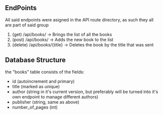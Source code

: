 ## EndPoints
All said endpoints were asigned in the API route directory, as such they all are part of said group

1. (get) /api/books/ -> Brings the list of all the books 
2. (post) /api/books/ -> Adds the new book to the list
3. (delete) /api/books/{title} -> Deletes the book by the title that was sent


## Database Structure

the "books" table consists of the fields:

- id (autoincrement and primary)
- title (marked as unique)
- author (string in it's current version, but preferably will be turned into it's own endpoint to manage different authors)
- publisher (string, same as above)
- number_of_pages (int)

